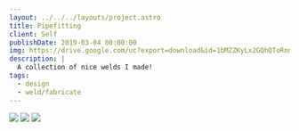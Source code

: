 ```yaml
---
layout: ../../../layouts/project.astro
title: Pipefitting
client: Self
publishDate: 2019-03-04 00:00:00
img: https://drive.google.com/uc?export=download&id=1bMZZKyLx2GQhQToRnndrPsInJZouWG9R
description: |
  A collection of nice welds I made!
tags:
  - design
  - weld/fabricate
---
```


<img src="https://drive.google.com/uc?export=download&id=1bMZZKyLx2GQhQToRnndrPsInJZouWG9R">
<img src="https://drive.google.com/uc?export=download&id=1h5T1HYVTfSgSu4ya8IKWyoQE4hjAJGQt">
<img src="https://drive.google.com/uc?export=download&id=13mTCC8t1G06KxiGAXEFjhurtVlv56BPH">
